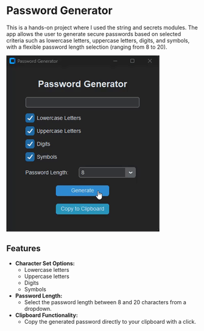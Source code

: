 # Password Generator

This is a hands-on project where I used the string and secrets modules. The app allows the user to generate secure passwords based on selected criteria such as lowercase letters, uppercase letters, digits, and symbols, with a flexible password length selection (ranging from 8 to 20).

![gif](images/gui.gif)

## Features

- **Character Set Options:**
  - Lowercase letters
  - Uppercase letters
  - Digits
  - Symbols
- **Password Length:** 
  - Select the password length between 8 and 20 characters from a dropdown.
- **Clipboard Functionality:** 
  - Copy the generated password directly to your clipboard with a click.

